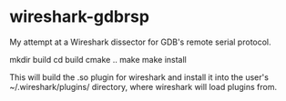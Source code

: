wireshark-gdbrsp
================

My attempt at a Wireshark dissector for GDB's remote serial protocol.

  mkdir build
  cd build
  cmake ..
  make
  make install

This will build the .so plugin for wireshark and install it into the user's ~/.wireshark/plugins/ directory, where wireshark will load plugins from.

